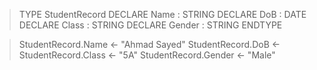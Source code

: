 

>TYPE
   StudentRecord
	DECLARE Name : STRING
	DECLARE DoB : DATE
	DECLARE Class : STRING
	DECLARE Gender : STRING
   ENDTYPE

> StudentRecord.Name <- "Ahmad Sayed"
> StudentRecord.DoB <- 
> StudentRecord.Class <- "5A"
> StudentRecord.Gender <- "Male"